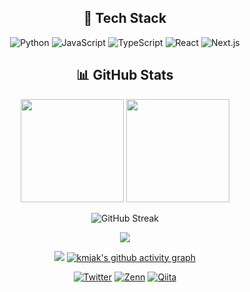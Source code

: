 <div align="center">

## 🚀 Tech Stack
![Python](https://img.shields.io/badge/Python-3776AB?style=for-the-badge&logo=python&logoColor=white)
![JavaScript](https://img.shields.io/badge/JavaScript-F7DF1E?style=for-the-badge&logo=javascript&logoColor=black)
![TypeScript](https://img.shields.io/badge/TypeScript-007ACC?style=for-the-badge&logo=typescript&logoColor=white)
![React](https://img.shields.io/badge/React-20232A?style=for-the-badge&logo=react&logoColor=61DAFB)
![Next.js](https://img.shields.io/badge/Next.js-000000?style=for-the-badge&logo=next.js&logoColor=white)

## 📊 GitHub Stats

<p align="center">
  <img src="https://github-readme-stats.vercel.app/api?username=kmjak&show_icons=true&theme=tokyonight" height="165"/>
  <img src="https://github-readme-stats.vercel.app/api/top-langs/?username=kmjak&layout=compact&theme=tokyonight" height="165"/>
</p>

<p align="center">
  <img src="https://github-readme-streak-stats.herokuapp.com/?user=kmjak&theme=tokyonight" alt="GitHub Streak"/>
</p>

<p align="center">
  <a href="https://github.com/ryo-ma/github-profile-trophy">
    <img src="https://github-profile-trophy.vercel.app/?username=kmjak&theme=tokyonight&column=8&no-frame=true&margin-w=15"/>
  </a>
</p>

![](https://github-profile-summary-cards.vercel.app/api/cards/profile-details?username=kmjak&theme=tokyonight)
[![kmjak's github activity graph](https://github-readme-activity-graph.vercel.app/graph?username=kmjak&theme=react-dark&bg_color=000000&color=00E676&line=00E676&point=FFFFFF&area=true&hide_border=false)](https://github.com/ashutosh00710/github-readme-activity-graph)

[![Twitter](https://img.shields.io/badge/Twitter-1DA1F2?style=for-the-badge&logo=twitter&logoColor=white)](your-twitter-url)
[![Zenn](https://img.shields.io/badge/Zenn-3EA8FF?style=for-the-badge&logo=zenn&logoColor=white)](your-zenn-url)
[![Qiita](https://img.shields.io/badge/Qiita-55C500?style=for-the-badge&logo=qiita&logoColor=white)](your-qiita-url)
</div>
